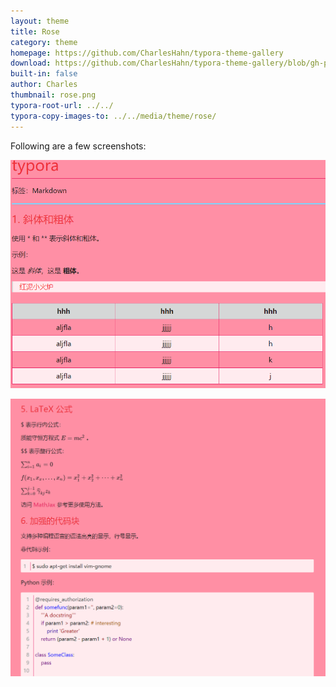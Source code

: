 ```yaml
---
layout: theme
title: Rose
category: theme
homepage: https://github.com/CharlesHahn/typora-theme-gallery
download: https://github.com/CharlesHahn/typora-theme-gallery/blob/gh-pages/media/theme/rose/rose.css
built-in: false
author: Charles
thumbnail: rose.png
typora-root-url: ../../
typora-copy-images-to: ../../media/theme/rose/
---
```


Following are a few screenshots:

![typora_pic_0](/media/theme/rose/pic_0.png)

![typora_pic_1](/media/theme/rose/pic_1.png)
